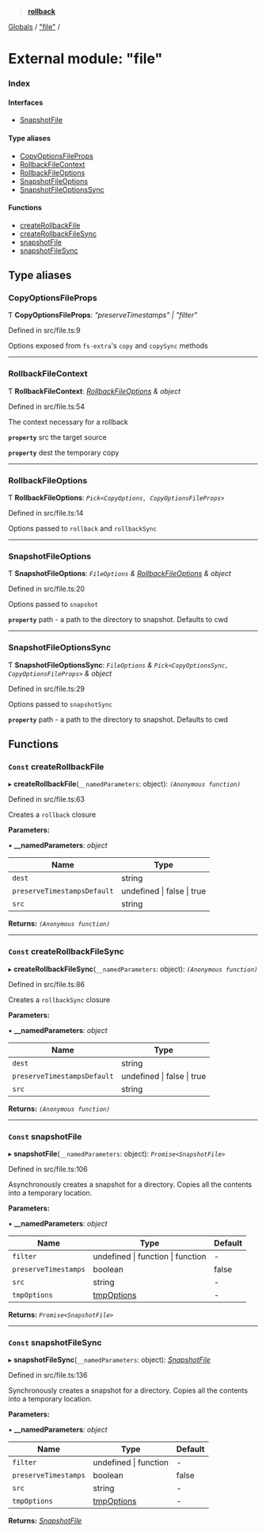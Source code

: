 > **[rollback](../README.md)**

[Globals](../README.md) / ["file"](_file_.md) /

# External module: "file"

### Index

#### Interfaces

* [SnapshotFile](../interfaces/_file_.snapshotfile.md)

#### Type aliases

* [CopyOptionsFileProps](_file_.md#copyoptionsfileprops)
* [RollbackFileContext](_file_.md#rollbackfilecontext)
* [RollbackFileOptions](_file_.md#rollbackfileoptions)
* [SnapshotFileOptions](_file_.md#snapshotfileoptions)
* [SnapshotFileOptionsSync](_file_.md#snapshotfileoptionssync)

#### Functions

* [createRollbackFile](_file_.md#const-createrollbackfile)
* [createRollbackFileSync](_file_.md#const-createrollbackfilesync)
* [snapshotFile](_file_.md#const-snapshotfile)
* [snapshotFileSync](_file_.md#const-snapshotfilesync)

## Type aliases

###  CopyOptionsFileProps

Ƭ **CopyOptionsFileProps**: *"preserveTimestamps" | "filter"*

Defined in src/file.ts:9

Options exposed from `fs-extra`'s `copy` and `copySync` methods

___

###  RollbackFileContext

Ƭ **RollbackFileContext**: *[RollbackFileOptions](_file_.md#rollbackfileoptions) & object*

Defined in src/file.ts:54

The context necessary for a rollback

**`property`** src the target source

**`property`** dest the temporary copy

___

###  RollbackFileOptions

Ƭ **RollbackFileOptions**: *`Pick<CopyOptions, CopyOptionsFileProps>`*

Defined in src/file.ts:14

Options passed to `rollback` and `rollbackSync`

___

###  SnapshotFileOptions

Ƭ **SnapshotFileOptions**: *`FileOptions` & [RollbackFileOptions](_file_.md#rollbackfileoptions) & object*

Defined in src/file.ts:20

Options passed to `snapshot`

**`property`** path - a path to the directory to snapshot. Defaults to cwd

___

###  SnapshotFileOptionsSync

Ƭ **SnapshotFileOptionsSync**: *`FileOptions` & `Pick<CopyOptionsSync, CopyOptionsFileProps>` & object*

Defined in src/file.ts:29

Options passed to `snapshotSync`

**`property`** path - a path to the directory to snapshot. Defaults to cwd

## Functions

### `Const` createRollbackFile

▸ **createRollbackFile**(`__namedParameters`: object): *`(Anonymous function)`*

Defined in src/file.ts:63

Creates a `rollback` closure

**Parameters:**

▪ **__namedParameters**: *object*

Name | Type |
------ | ------ |
`dest` | string |
`preserveTimestampsDefault` | undefined \| false \| true |
`src` | string |

**Returns:** *`(Anonymous function)`*

___

### `Const` createRollbackFileSync

▸ **createRollbackFileSync**(`__namedParameters`: object): *`(Anonymous function)`*

Defined in src/file.ts:86

Creates a `rollbackSync` closure

**Parameters:**

▪ **__namedParameters**: *object*

Name | Type |
------ | ------ |
`dest` | string |
`preserveTimestampsDefault` | undefined \| false \| true |
`src` | string |

**Returns:** *`(Anonymous function)`*

___

### `Const` snapshotFile

▸ **snapshotFile**(`__namedParameters`: object): *`Promise<SnapshotFile>`*

Defined in src/file.ts:106

Asynchronously creates a snapshot for a directory.
Copies all the contents into a temporary location.

**Parameters:**

▪ **__namedParameters**: *object*

Name | Type | Default |
------ | ------ | ------ |
`filter` | undefined \| function \| function | - |
`preserveTimestamps` | boolean | false |
`src` | string | - |
`tmpOptions` | [tmpOptions]() | - |

**Returns:** *`Promise<SnapshotFile>`*

___

### `Const` snapshotFileSync

▸ **snapshotFileSync**(`__namedParameters`: object): *[SnapshotFile](../interfaces/_file_.snapshotfile.md)*

Defined in src/file.ts:136

Synchronously creates a snapshot for a directory.
Copies all the contents into a temporary location.

**Parameters:**

▪ **__namedParameters**: *object*

Name | Type | Default |
------ | ------ | ------ |
`filter` | undefined \| function | - |
`preserveTimestamps` | boolean | false |
`src` | string | - |
`tmpOptions` | [tmpOptions]() | - |

**Returns:** *[SnapshotFile](../interfaces/_file_.snapshotfile.md)*